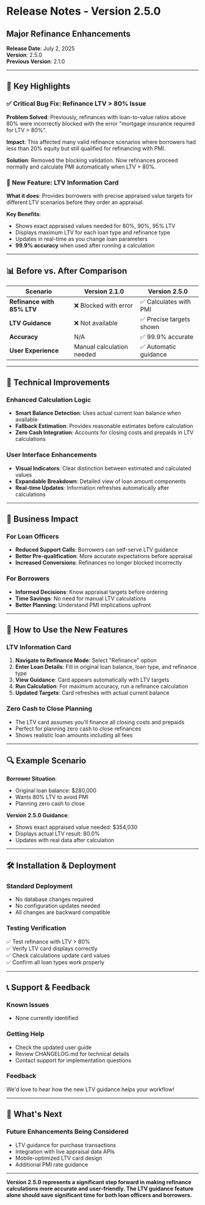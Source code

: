 # Release Notes - Version 2.5.0
## Major Refinance Enhancements

**Release Date**: July 2, 2025  
**Version**: 2.5.0  
**Previous Version**: 2.1.0

---

## 🎯 Key Highlights

### ✅ Critical Bug Fix: Refinance LTV > 80% Issue
**Problem Solved**: Previously, refinances with loan-to-value ratios above 80% were incorrectly blocked with the error "mortgage insurance required for LTV > 80%".

**Impact**: This affected many valid refinance scenarios where borrowers had less than 20% equity but still qualified for refinancing with PMI.

**Solution**: Removed the blocking validation. Now refinances proceed normally and calculate PMI automatically when LTV > 80%.

### 🎯 New Feature: LTV Information Card
**What it does**: Provides borrowers with precise appraised value targets for different LTV scenarios before they order an appraisal.

**Key Benefits**:
- Shows exact appraised values needed for 80%, 90%, 95% LTV
- Displays maximum LTV for each loan type and refinance type
- Updates in real-time as you change loan parameters
- **99.9% accuracy** when used after running a calculation

---

## 📊 Before vs. After Comparison

| Scenario | Version 2.1.0 | Version 2.5.0 |
|----------|---------------|---------------|
| **Refinance with 85% LTV** | ❌ Blocked with error | ✅ Calculates with PMI |
| **LTV Guidance** | ❌ Not available | ✅ Precise targets shown |
| **Accuracy** | N/A | ✅ 99.9% accurate |
| **User Experience** | Manual calculation needed | ✅ Automatic guidance |

---

## 🔧 Technical Improvements

### Enhanced Calculation Logic
- **Smart Balance Detection**: Uses actual current loan balance when available
- **Fallback Estimation**: Provides reasonable estimates before calculation
- **Zero Cash Integration**: Accounts for closing costs and prepaids in LTV calculations

### User Interface Enhancements
- **Visual Indicators**: Clear distinction between estimated and calculated values
- **Expandable Breakdown**: Detailed view of loan amount components
- **Real-time Updates**: Information refreshes automatically after calculations

---

## 💼 Business Impact

### For Loan Officers
- **Reduced Support Calls**: Borrowers can self-serve LTV guidance
- **Better Pre-qualification**: More accurate expectations before appraisal
- **Increased Conversions**: Refinances no longer blocked incorrectly

### For Borrowers
- **Informed Decisions**: Know appraisal targets before ordering
- **Time Savings**: No need for manual LTV calculations
- **Better Planning**: Understand PMI implications upfront

---

## 🚀 How to Use the New Features

### LTV Information Card
1. **Navigate to Refinance Mode**: Select "Refinance" option
2. **Enter Loan Details**: Fill in original loan balance, loan type, and refinance type
3. **View Guidance**: Card appears automatically with LTV targets
4. **Run Calculation**: For maximum accuracy, run a refinance calculation
5. **Updated Targets**: Card refreshes with actual current balance

### Zero Cash to Close Planning
- The LTV card assumes you'll finance all closing costs and prepaids
- Perfect for planning zero cash to close refinances
- Shows realistic loan amounts including all fees

---

## 🔍 Example Scenario

**Borrower Situation**:
- Original loan balance: $280,000
- Wants 80% LTV to avoid PMI
- Planning zero cash to close

**Version 2.5.0 Guidance**:
- Shows exact appraised value needed: $354,030
- Displays actual LTV result: 80.0%
- Updates with real data after calculation

---

## 🛠️ Installation & Deployment

### Standard Deployment
- No database changes required
- No configuration updates needed
- All changes are backward compatible

### Testing Verification
✅ Test refinance with LTV > 80%  
✅ Verify LTV card displays correctly  
✅ Check calculations update card values  
✅ Confirm all loan types work properly  

---

## 📞 Support & Feedback

### Known Issues
- None currently identified

### Getting Help
- Check the updated user guide
- Review CHANGELOG.md for technical details
- Contact support for implementation questions

### Feedback
We'd love to hear how the new LTV guidance helps your workflow!

---

## 🔮 What's Next

### Future Enhancements Being Considered
- LTV guidance for purchase transactions
- Integration with live appraisal data APIs
- Mobile-optimized LTV card design
- Additional PMI rate guidance

---

**Version 2.5.0 represents a significant step forward in making refinance calculations more accurate and user-friendly. The LTV guidance feature alone should save significant time for both loan officers and borrowers.**